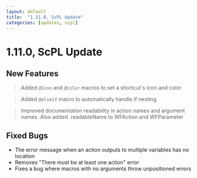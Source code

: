 ```yaml
---
layout: default
title:  "1.11.0, ScPL Update"
categories: [updates, scpl]
---
```


# 1.11.0, ScPL Update

## New Features

> Added `@Icon` and `@Color` macros to set a shortcut's icon and color

> Added `@elseif` macro to automatically handle if nesting

> Improved documentation readability in action names and argument names.
> Also added .readableName to WFAction and WFParameter 

## Fixed Bugs

- The error message when an action outputs to multiple variables has no location
- Removes "There must be at least one action" error
- Fixes a bug where macros with no arguments throw unpositioned errors

